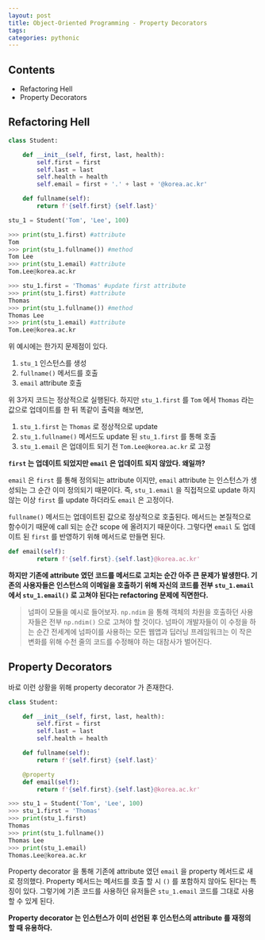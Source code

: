 ```yaml
---
layout: post
title: Object-Oriented Programming - Property Decorators
tags:
categories: pythonic
---
```


## Contents

- Refactoring Hell
- Property Decorators

## Refactoring Hell

```python
class Student:

    def __init__(self, first, last, health):
        self.first = first
        self.last = last
        self.health = health
        self.email = first + '.' + last + '@korea.ac.kr'

    def fullname(self):
        return f'{self.first} {self.last}'

stu_1 = Student('Tom', 'Lee', 100)

>>> print(stu_1.first) #attribute
Tom
>>> print(stu_1.fullname()) #method
Tom Lee
>>> print(stu_1.email) #attribute
Tom.Lee@korea.ac.kr

>>> stu_1.first = 'Thomas' #update first attribute
>>> print(stu_1.first) #attribute
Thomas
>>> print(stu_1.fullname()) #method
Thomas Lee
>>> print(stu_1.email) #attribute
Tom.Lee@korea.ac.kr
```

위 예시에는 한가지 문제점이 있다.

1. `stu_1` 인스턴스를 생성
2. `fullname()` 메서드를 호출
3. `email` attribute 호출

위 3가지 코드는 정상적으로 실행된다. 하지만 `stu_1.first` 를 `Tom` 에서 `Thomas` 라는 값으로 업데이트를 한 뒤 똑같이 출력을 해보면,

1. `stu_1.first` 는 `Thomas` 로 정상적으로 update
2. `stu_1.fullname()` 메서드도 update 된 `stu_1.first` 를 통해 호출
3. `stu_1.email` 은 업데이트 되기 전 `Tom.Lee@korea.ac.kr` 로 고정

**`first` 는 업데이트 되었지만 `email` 은 업데이트 되지 않았다. 왜일까?**

`email` 은 `first` 를 통해 정의되는 attribute 이지만, `email` attribute 는 인스턴스가 생성되는 그 순간 이미 정의되기 때문이다. 즉, `stu_1.email` 을 직접적으로 update 하지 않는 이상 `first` 를 update 하더라도 `email` 은 고정이다.

`fullname()` 메서드는 업데이트된 값으로 정상적으로 호출된다. 메서드는 본질적으로 함수이기 때문에 call 되는 순간 scope 에 올려지기 때문이다. 그렇다면 `email` 도 업데이트 된 `first` 를 반영하기 위해 메서드로 만들면 된다.

```python
def email(self):
		return f'{self.first}.{self.last}@korea.ac.kr'
```

**하지만 기존에 attribute 였던 코드를 메서드로 고치는 순간 아주 큰 문제가 발생한다. 기존의 사용자들은 인스턴스의 이메일을 호출하기 위해 자신의 코드를 전부 `stu_1.email` 에서 `stu_1.email()` 로 고쳐야 된다는 refactoring 문제에 직면한다.**

> 넘파이 모듈을 예시로 들어보자. `np.ndim` 을 통해 객체의 차원을 호출하던 사용자들은 전부 `np.ndim()` 으로 고쳐야 할 것이다. 넘파이 개발자들이 이 수정을 하는 순간 전세계에 넘파이를 사용하는 모든 웹앱과 딥러닝 프레임워크는 이 작은 변화를 위해 수천 줄의 코드를 수정해야 하는 대참사가 벌어진다.

## Property Decorators

바로 이런 상황을 위해 property decorator 가 존재한다.

```python
class Student:

    def __init__(self, first, last, health):
        self.first = first
        self.last = last
        self.health = health

    def fullname(self):
        return f'{self.first} {self.last}'

    @property
    def email(self):
        return f'{self.first}.{self.last}@korea.ac.kr'

>>> stu_1 = Student('Tom', 'Lee', 100)
>>> stu_1.first = 'Thomas'
>>> print(stu_1.first)
Thomas
>>> print(stu_1.fullname())
Thomas Lee
>>> print(stu_1.email)
Thomas.Lee@korea.ac.kr
```

Property decorator 을 통해 기존에 attribute 였던 `email` 을 property 메서드로 새로 정의했다. Property 메서드는 메서드를 호출 할 시 `()` 를 포함하지 않아도 된다는 특징이 있다. 그렇기에 기존 코드를 사용하던 유저들은 `stu_1.email` 코드를 그대로 사용할 수 있게 된다.

**Property decorator 는 인스턴스가 이미 선언된 후 인스턴스의 attribute 를 재정의 할 때 유용하다.**

